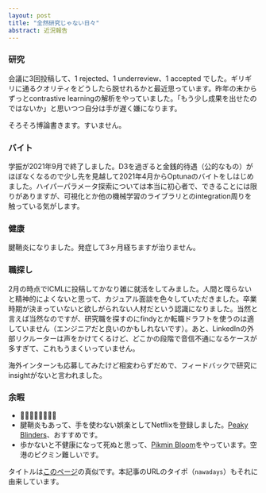 ```yaml
---
layout: post
title: "全然研究じゃない日々"
abstract: 近況報告
---
```


### 研究

会議に3回投稿して、1 rejected、1 underreview、1 accepted でした。ギリギリに通るクオリティをどうしたら脱せれるかと最近思っています。昨年の末からずっとcontrastive learningの解析をやっていました。「もう少し成果を出せたのではないか」と思いつつ自分は手が遅く嫌になります。

そろそろ博論書きます。すいません。

### バイト

学振が2021年9月で終了しました。D3を過ぎると金銭的待遇（公的なもの）がほぼなくなるので少し先を見越して2021年4月からOptunaのバイトをしはじめました。ハイパーパラメータ探索については本当に初心者で、できることには限りがありますが、可視化とか他の機械学習のライブラリとのintegration周りを触っている気がします。

### 健康

腱鞘炎になりました。発症して3ヶ月経ちますが治りません。

### 職探し

2月の時点でICMLに投稿してかなり雑に就活をしてみました。人間と喋らないと精神的によくないと思って、カジュアル面談を色々していただきました。卒業時期が決まっていないと欲しがられない人材だという認識になりました。当然と言えば当然なのですが、研究職を探すのにfindyとか転職ドラフトを使うのは適していません（エンジニアだと良いのかもしれないです）。あと、LinkedInの外部リクルーターは声をかけてくるけど、どこかの段階で音信不通になるケースが多すぎて、これもうまくいっていません。

海外インターンも応募してみたけど相変わらずだめで、フィードバックで研究にinsightがないと言われました。

### 余暇

- 🍺🍺🍺🍺🍺🍺🥃🍶
- 腱鞘炎もあって、手を使わない娯楽としてNetflixを登録しました。[Peaky Blinders](https://www.netflix.com/title/80002479)、おすすめです。
- 歩かないと不健康になって死ぬと思って、[Pikmin Bloom](https://pikminbloom.com/ja/)をやっています。空港のピクミン難しいです。

タイトルは[このページ](https://www.ne.jp/asahi/beat/non/mori/myst/nawadays.html)の真似です。本記事のURLのタイポ（`nawadays`）もそれに由来しています。
